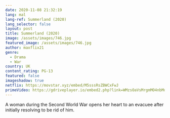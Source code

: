 ```yaml
---
date: 2020-11-08 21:32:19
lang: mal
lang-ref: Summerland (2020)
lang_selector: false
layout: post
title: Summerland (2020)
image: /assets/images/746.jpg
featured_image: /assets/images/746.jpg
author: maxflix21
genre:
  - Drama
  - War
country: UK
content_rating: PG-13
featured: false
imageshadow: true
netflix: https://movstar.xyz/embed/M5sssRsZBWCxFwJ
primeVideo: https://gdriveplayer.io/embed2.php?link=WMzsOaVsMrgmMO4nbMd2hwceeANi1qgGH85g1GGpD0A1rzRjzAMcG5J%252FOqyxclMV10r76YXIwxKJMlCdluVBnyH4lFhNXe%252Fo1lCrzbw%252F1M7sN%252FMhm5U8zm0NSSq1sY5NATiUgG0AO8A2EUhUBfCVZlZWUdhYqetDne3SMQn60fyegd8WtL7j7QPu60ymxBWdg%253D
---
```

A woman during the Second World War opens her heart to an evacuee after initially resolving to be rid of him.